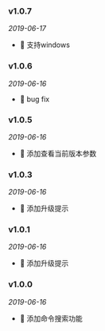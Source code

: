### v1.0.7

*2019-06-17*

- 🚀 支持windows

### v1.0.6

*2019-06-16*

- 🔨 bug fix

### v1.0.5

*2019-06-16*

- 🚚 添加查看当前版本参数

### v1.0.3

*2019-06-16*

- 🚚 添加升级提示

### v1.0.1

*2019-06-16*

- 🚚 添加升级提示


### v1.0.0

*2019-06-16*

- 🚀 添加命令搜索功能
